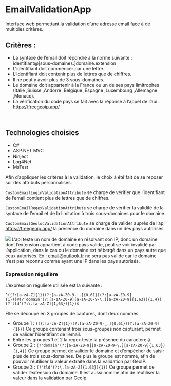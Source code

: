 # EmailValidationApp

Interface web permettant la validation d’une adresse email face à de multiples critères.

## Critères :
  - La syntaxe de l’email doit répondre à la norme suivante : identifiant@[sous-domaines.]domaine.extension
  - L'identifiant doit commencer par une lettre.
  - L’identifiant doit contenir plus de lettres que de chiffres.
  - Il ne peut y avoir plus de 3 sous-domaines.
  - Le domaine doit appartenir à la France ou un de ses pays limitrophes (Italie ,Suisse ,Andorre ,Belgique ,Espagne ,Luxembourg ,Allemagne ,Monaco).
  - La vérification du code pays se fait avec la réponse à l’appel de l’api : https://freegeoip.app/

 
## Technologies choisies
  - C#
  - ASP.NET MVC
  - Ninject
  - Log4Net
  - MsTest

Afin d’appliquer les critères à la validation, le choix à été fait de se reposer sur des attributs personnalisés.
 
```CustomEmailLoginValidationAttribute```
se charge de vérifier que l’identifiant de l’email contient plus de lettres que de chiffres.

```CustomEmailRegexValidationAttribute```
se charge de vérifier la validité de la syntaxe de l’email et de la limitation à trois sous-domaines pour le domaine.

```CustomEmailGeolocValidationAttribute```
se charge de valider auprès de l’api https://freegeoip.app/ la présence du domaine dans un des pays autorisés.

<img src="https://img.icons8.com/windows/32/000000/warning-shield.png"/> L’api teste un nom de domaine en résolvant son IP, donc un domaine dont l’extension appartient à code pays valide, peut se voir invalidé par l’application, dans le cas ou le domaine est hébergé dans un pays autre que ceux autorisés. Ex : email@outlook.fr ne sera pas valide car le domaine n’est pas reconnu comme ayant une IP dans les pays autorisés.

### Expression régulière
L’expression régulière utilisée est la suivante :
```
^((?:[a-zA-Z]{1})(?:[a-zA-Z0-9-_.]{0,61})(?:[a-zA-Z0-9]{1}))@(?'domain'(?:[a-zA-Z0-9][a-zA-Z0-9-\.][a-zA-Z0-9]{1,63}){1,4})(?'tld'(?:\.[a-zA-Z]{1,63}){1})$
```
Elle se découpe en 3 groupes de captures, dont deux nommés.
  - Groupe 1 : ```((?:[a-zA-Z]{1})(?:[a-zA-Z0-9-_.]{0,61})(?:[a-zA-Z0-9]{1}))```
Ce groupe contenant trois sous-groupes non capturant, permet de valider l’identifiant de l’email.
  - Entre les groupes 1 et 2 la regex teste la présence du caractère ```@```.
  - Groupe 2 : ```(?'domain'(?:[a-zA-Z0-9][a-zA-Z0-9-\.][a-zA-Z0-9]{1,63}){1,4})```
Ce groupe permet de valider le domaine et d’empêcher de saisir plus de trois sous-domaines. De plus le groupe est nommé, afin de pouvoir réutiliser la valeur extraite dans la validation par GeoIP.
  - Groupe 3 : ```(?'tld'(?:\.[a-zA-Z]{1,63}){1})```
Ce groupe permet de valider l’extension du domaine. Il est aussi nommé afin de réutiliser la valeur dans la validation par GeoIp.
